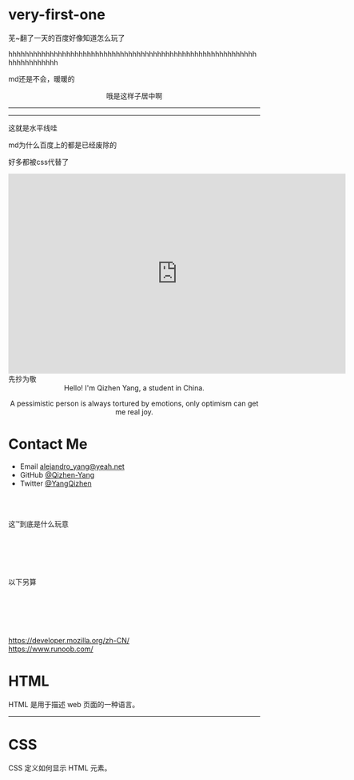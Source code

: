 # very-first-one 
<p>芜~翻了一天的百度好像知道怎么玩了</p>
<p>hhhhhhhhhhhhhhhhhhhhhhhhhhhhhhhhhhhhhhhhhhhhhhhhhhhhhhhhhhhhhhhhhhhhhhhh</p>
md还是不会，暖暖的
<p align="center">哦是这样子居中啊</p>
<hr>
<hr>
这就是水平线哇
<p>md为什么百度上的都是已经废除的</p>
<p>好多都被css代替了</p>
<embed src="https://online-go.com/user/view/1158161" height=400 width=675>
先抄为敬
<div align="center">
Hello! I'm Qizhen Yang, a student in China. 

A pessimistic person is always tortured by emotions, only optimism can get me real joy.
</div>

# Contact Me
- Email <alejandro_yang@yeah.net>
- GitHub [@Qizhen-Yang](https://github.com/Qizhen-Yang)
- Twitter [@YangQizhen](https://twitter.com/YangQizhen)
<br>
<br>
<p>这™到底是什么玩意</p>

<br><br><br><br><p>以下另算</p><br><br><br><br><br>
https://developer.mozilla.org/zh-CN/
<br>
https://www.runoob.com/
<h1>HTML</h1>
<p>HTML 是用于描述 web 页面的一种语言。</p>

<hr>

<h1>CSS</h1>
<p>CSS 定义如何显示 HTML 元素。</p>

